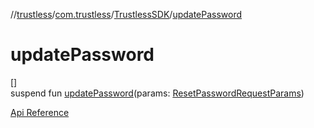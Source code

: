 //[trustless](../../../index.md)/[com.trustless](../index.md)/[TrustlessSDK](index.md)/[updatePassword](update-password.md)

# updatePassword

[]\
suspend fun [updatePassword](update-password.md)(params: [ResetPasswordRequestParams](../../com.trustless.requests.identity.resetPassword/-reset-password-request-params/index.md))

[Api Reference](https://developer.finto.io/docs/apis/identity#/User%20management/Set%20password)
